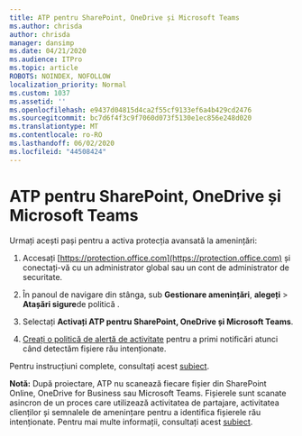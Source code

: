 ```yaml
---
title: ATP pentru SharePoint, OneDrive și Microsoft Teams
ms.author: chrisda
author: chrisda
manager: dansimp
ms.date: 04/21/2020
ms.audience: ITPro
ms.topic: article
ROBOTS: NOINDEX, NOFOLLOW
localization_priority: Normal
ms.custom: 1037
ms.assetid: ''
ms.openlocfilehash: e9437d04815d4ca2f55cf9133ef6a4b429cd2476
ms.sourcegitcommit: bc7d6f4f3c9f7060d073f5130e1ec856e248d020
ms.translationtype: MT
ms.contentlocale: ro-RO
ms.lasthandoff: 06/02/2020
ms.locfileid: "44508424"
---
```

# <a name="atp-for-sharepoint-onedrive-and-microsoft-teams"></a>ATP pentru SharePoint, OneDrive și Microsoft Teams

Urmați acești pași pentru a activa protecția avansată la amenințări:

1. Accesați [https://protection.office.com](https://protection.office.com) și conectați-vă cu un administrator global sau un cont de administrator de securitate.

2. În panoul de navigare din stânga, sub **Gestionare amenințări**, **alegeți** \> **Atașări sigure**de politică .

3. Selectați **Activați ATP pentru SharePoint, OneDrive și Microsoft Teams**.

4. [Creați o politică de alertă de activitate](https://docs.microsoft.com/microsoft-365/compliance/create-activity-alerts) pentru a primi notificări atunci când detectăm fișiere rău intenționate.

Pentru instrucțiuni complete, consultați acest [subiect](https://docs.microsoft.com/microsoft-365/security/office-365-security/turn-on-atp-for-spo-odb-and-teams).

**Notă:** După proiectare, ATP nu scanează fiecare fișier din SharePoint Online, OneDrive for Business sau Microsoft Teams. Fișierele sunt scanate asincron de un proces care utilizează activitatea de partajare, activitatea clienților și semnalele de amenințare pentru a identifica fișierele rău intenționate. Pentru mai multe informații, consultați acest [subiect](https://docs.microsoft.com/microsoft-365/security/office-365-security/atp-for-spo-odb-and-teams).
